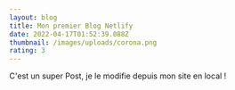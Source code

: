 ```yaml
---
layout: blog
title: Mon premier Blog Netlify
date: 2022-04-17T01:52:39.088Z
thumbnail: /images/uploads/corona.png
rating: 3
---
```


C'est un super Post, je le modifie depuis mon site en local !
